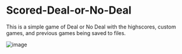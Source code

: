 # Scored-Deal-or-No-Deal

This is a simple game of Deal or No Deal with the highscores, custom games, and previous games being saved to files.

![image](https://user-images.githubusercontent.com/79047247/154843088-e7b1f396-7686-4028-a14f-14d10b278127.png)
